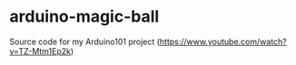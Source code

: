 # arduino-magic-ball
Source code for my Arduino101 project (https://www.youtube.com/watch?v=TZ-Mtm1Ep2k)
